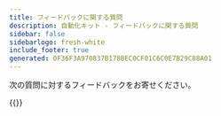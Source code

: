 ```yaml
---
title: フィードバックに関する質問
description: 自動化キット - フィードバックに関する質問
sidebar: false
sidebarlogo: fresh-white
include_footer: true
generated: 0F36F3A970837B178BEC0CF01C6C0E7B29C88A01
---
```


次の質問に対するフィードバックをお寄せください。

{{<questions  name="feedback.json" completed="Thank you for completing questions" showNavigationButtons=false  >}}
